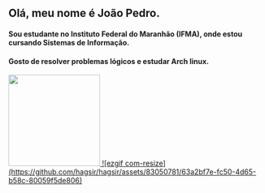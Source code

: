 ## Olá, meu nome é João Pedro.
 #### Sou estudante no Instituto Federal do Maranhão (IFMA), onde estou cursando Sistemas de Informação.
 #### Gosto de resolver problemas lógicos e estudar Arch linux.
 <div>
	<a href="https://beacons.ai/hagsir">
	<img height=180em" src="https://github-readme-stats.vercel.app/api/top-langs/?username=hagsir&layout=compact&langs_count=16&theme=dark"/> ![ezgif com-resize](https://github.com/hagsir/hagsir/assets/83050781/63a2bf7e-fc50-4d65-b58c-80059f5de806)

</div>
